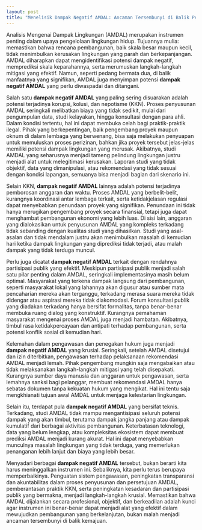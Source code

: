 ```yaml
---
layout: post
title: "Menelisik Dampak Negatif AMDAL: Ancaman Tersembunyi di Balik Pembangunan"
---
```


Analisis Mengenai Dampak Lingkungan (AMDAL) merupakan instrumen penting dalam upaya pengelolaan lingkungan hidup. Tujuannya mulia: memastikan bahwa rencana pembangunan, baik skala besar maupun kecil, tidak menimbulkan kerusakan lingkungan yang parah dan berkepanjangan. AMDAL diharapkan dapat mengidentifikasi potensi dampak negatif, memprediksi skala keparahannya, serta merumuskan langkah-langkah mitigasi yang efektif. Namun, seperti pedang bermata dua, di balik manfaatnya yang signifikan, AMDAL juga menyimpan potensi **dampak negatif AMDAL** yang perlu diwaspadai dan ditangani.

Salah satu **dampak negatif AMDAL** yang paling sering disuarakan adalah potensi terjadinya korupsi, kolusi, dan nepotisme (KKN). Proses penyusunan AMDAL seringkali melibatkan biaya yang tidak sedikit, mulai dari pengumpulan data, studi kelayakan, hingga konsultasi dengan para ahli. Dalam kondisi tertentu, hal ini dapat membuka celah bagi praktik-praktik ilegal. Pihak yang berkepentingan, baik pengembang proyek maupun oknum di dalam lembaga yang berwenang, bisa saja melakukan penyuapan untuk memuluskan proses perizinan, bahkan jika proyek tersebut jelas-jelas memiliki potensi dampak lingkungan yang merusak. Akibatnya, studi AMDAL yang seharusnya menjadi tameng pelindung lingkungan justru menjadi alat untuk melegitimasi kerusakan. Laporan studi yang tidak objektif, data yang dimanipulasi, atau rekomendasi yang tidak sesuai dengan kondisi lapangan, semuanya bisa menjadi bagian dari skenario ini.

Selain KKN, **dampak negatif AMDAL** lainnya adalah potensi terjadinya pemborosan anggaran dan waktu. Proses AMDAL yang berbelit-belit, kurangnya koordinasi antar lembaga terkait, serta ketidakjelasan regulasi dapat menyebabkan penundaan proyek yang signifikan. Penundaan ini tidak hanya merugikan pengembang proyek secara finansial, tetapi juga dapat menghambat pembangunan ekonomi yang lebih luas. Di sisi lain, anggaran yang dialokasikan untuk penyusunan AMDAL yang kompleks terkadang tidak sebanding dengan kualitas studi yang dihasilkan. Studi yang asal-asalan dan tidak mendalam justru akan menimbulkan masalah di kemudian hari ketika dampak lingkungan yang diprediksi tidak terjadi, atau malah dampak yang tidak terduga muncul.

Perlu juga dicatat **dampak negatif AMDAL** terkait dengan rendahnya partisipasi publik yang efektif. Meskipun partisipasi publik menjadi salah satu pilar penting dalam AMDAL, seringkali implementasinya masih belum optimal. Masyarakat yang terkena dampak langsung dari pembangunan, seperti masyarakat lokal yang lahannya akan digusur atau sumber mata pencaharian mereka akan terganggu, terkadang merasa suara mereka tidak didengar atau aspirasi mereka tidak diakomodasi. Forum konsultasi publik yang diadakan terkadang hanya bersifat formalitas, tanpa benar-benar membuka ruang dialog yang konstruktif. Kurangnya pemahaman masyarakat mengenai proses AMDAL juga menjadi hambatan. Akibatnya, timbul rasa ketidakpercayaan dan antipati terhadap pembangunan, serta potensi konflik sosial di kemudian hari.

Kelemahan dalam pengawasan dan penegakan hukum juga menjadi **dampak negatif AMDAL** yang krusial. Seringkali, setelah AMDAL disetujui dan izin diterbitkan, pengawasan terhadap pelaksanaan rekomendasi AMDAL menjadi lemah. Pihak pengembang mungkin saja mengabaikan atau tidak melaksanakan langkah-langkah mitigasi yang telah disepakati. Kurangnya sumber daya manusia dan anggaran untuk pengawasan, serta lemahnya sanksi bagi pelanggar, membuat rekomendasi AMDAL hanya sebatas dokumen tanpa kekuatan hukum yang mengikat. Hal ini tentu saja mengkhianati tujuan awal AMDAL untuk menjaga kelestarian lingkungan.

Selain itu, terdapat pula **dampak negatif AMDAL** yang bersifat teknis. Terkadang, studi AMDAL tidak mampu mengantisipasi seluruh potensi dampak yang akan timbul, terutama dampak jangka panjang atau dampak kumulatif dari berbagai aktivitas pembangunan. Keterbatasan teknologi, data yang belum lengkap, atau kompleksitas ekosistem dapat membuat prediksi AMDAL menjadi kurang akurat. Hal ini dapat menyebabkan munculnya masalah lingkungan yang tidak terduga, yang memerlukan penanganan lebih lanjut dan biaya yang lebih besar.

Menyadari berbagai **dampak negatif AMDAL** tersebut, bukan berarti kita harus meninggalkan instrumen ini. Sebaliknya, kita perlu terus berupaya memperbaikinya. Penguatan sistem pengawasan, peningkatan transparansi dan akuntabilitas dalam proses penyusunan dan persetujuan AMDAL, pemberantasan praktik KKN, serta peningkatan kesadaran dan partisipasi publik yang bermakna, menjadi langkah-langkah krusial. Memastikan bahwa AMDAL dijalankan secara profesional, objektif, dan berkeadilan adalah kunci agar instrumen ini benar-benar dapat menjadi alat yang efektif dalam mewujudkan pembangunan yang berkelanjutan, bukan malah menjadi ancaman tersembunyi di balik kemajuan.

